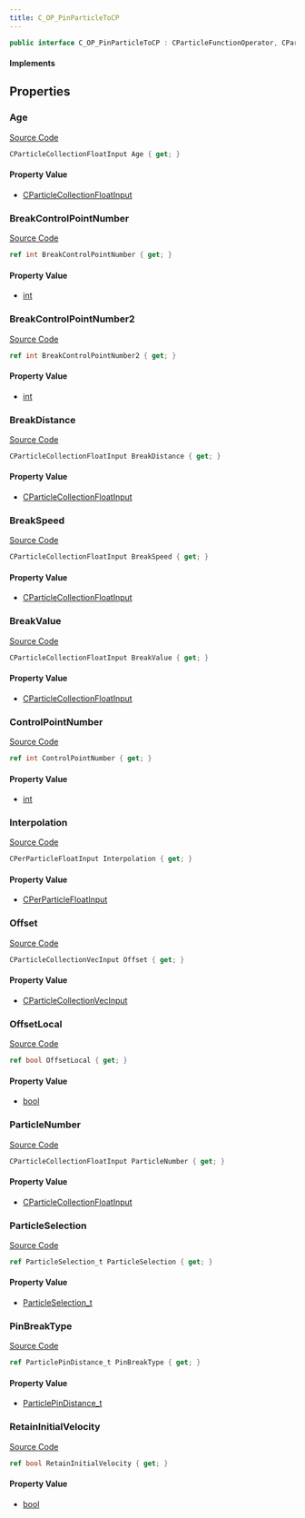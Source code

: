 ```yaml
---
title: C_OP_PinParticleToCP
---
```


```csharp
public interface C_OP_PinParticleToCP : CParticleFunctionOperator, CParticleFunction, ISchemaClass<CParticleFunction>, ISchemaClass<CParticleFunctionOperator>, ISchemaClass<C_OP_PinParticleToCP>, ISchemaField, ISchemaClass, INativeHandle
```

#### Implements

## Properties

### Age

[Source Code](https://github.com/swiftly-solution/swiftlys2/blob/main/managed/src/SwiftlyS2.Generated/Schemas/Interfaces/C_OP_PinParticleToCP.cs#L33)

```csharp
CParticleCollectionFloatInput Age { get; }
```

#### Property Value

- [CParticleCollectionFloatInput](/docs/api/shared/schemadefinitions/cparticlecollectionfloatinput)

### BreakControlPointNumber

[Source Code](https://github.com/swiftly-solution/swiftlys2/blob/main/managed/src/SwiftlyS2.Generated/Schemas/Interfaces/C_OP_PinParticleToCP.cs#L35)

```csharp
ref int BreakControlPointNumber { get; }
```

#### Property Value

- [int](https://learn.microsoft.com/dotnet/api/system.int32)

### BreakControlPointNumber2

[Source Code](https://github.com/swiftly-solution/swiftlys2/blob/main/managed/src/SwiftlyS2.Generated/Schemas/Interfaces/C_OP_PinParticleToCP.cs#L37)

```csharp
ref int BreakControlPointNumber2 { get; }
```

#### Property Value

- [int](https://learn.microsoft.com/dotnet/api/system.int32)

### BreakDistance

[Source Code](https://github.com/swiftly-solution/swiftlys2/blob/main/managed/src/SwiftlyS2.Generated/Schemas/Interfaces/C_OP_PinParticleToCP.cs#L29)

```csharp
CParticleCollectionFloatInput BreakDistance { get; }
```

#### Property Value

- [CParticleCollectionFloatInput](/docs/api/shared/schemadefinitions/cparticlecollectionfloatinput)

### BreakSpeed

[Source Code](https://github.com/swiftly-solution/swiftlys2/blob/main/managed/src/SwiftlyS2.Generated/Schemas/Interfaces/C_OP_PinParticleToCP.cs#L31)

```csharp
CParticleCollectionFloatInput BreakSpeed { get; }
```

#### Property Value

- [CParticleCollectionFloatInput](/docs/api/shared/schemadefinitions/cparticlecollectionfloatinput)

### BreakValue

[Source Code](https://github.com/swiftly-solution/swiftlys2/blob/main/managed/src/SwiftlyS2.Generated/Schemas/Interfaces/C_OP_PinParticleToCP.cs#L39)

```csharp
CParticleCollectionFloatInput BreakValue { get; }
```

#### Property Value

- [CParticleCollectionFloatInput](/docs/api/shared/schemadefinitions/cparticlecollectionfloatinput)

### ControlPointNumber

[Source Code](https://github.com/swiftly-solution/swiftlys2/blob/main/managed/src/SwiftlyS2.Generated/Schemas/Interfaces/C_OP_PinParticleToCP.cs#L17)

```csharp
ref int ControlPointNumber { get; }
```

#### Property Value

- [int](https://learn.microsoft.com/dotnet/api/system.int32)

### Interpolation

[Source Code](https://github.com/swiftly-solution/swiftlys2/blob/main/managed/src/SwiftlyS2.Generated/Schemas/Interfaces/C_OP_PinParticleToCP.cs#L41)

```csharp
CPerParticleFloatInput Interpolation { get; }
```

#### Property Value

- [CPerParticleFloatInput](/docs/api/shared/schemadefinitions/cperparticlefloatinput)

### Offset

[Source Code](https://github.com/swiftly-solution/swiftlys2/blob/main/managed/src/SwiftlyS2.Generated/Schemas/Interfaces/C_OP_PinParticleToCP.cs#L19)

```csharp
CParticleCollectionVecInput Offset { get; }
```

#### Property Value

- [CParticleCollectionVecInput](/docs/api/shared/schemadefinitions/cparticlecollectionvecinput)

### OffsetLocal

[Source Code](https://github.com/swiftly-solution/swiftlys2/blob/main/managed/src/SwiftlyS2.Generated/Schemas/Interfaces/C_OP_PinParticleToCP.cs#L21)

```csharp
ref bool OffsetLocal { get; }
```

#### Property Value

- [bool](https://learn.microsoft.com/dotnet/api/system.boolean)

### ParticleNumber

[Source Code](https://github.com/swiftly-solution/swiftlys2/blob/main/managed/src/SwiftlyS2.Generated/Schemas/Interfaces/C_OP_PinParticleToCP.cs#L25)

```csharp
CParticleCollectionFloatInput ParticleNumber { get; }
```

#### Property Value

- [CParticleCollectionFloatInput](/docs/api/shared/schemadefinitions/cparticlecollectionfloatinput)

### ParticleSelection

[Source Code](https://github.com/swiftly-solution/swiftlys2/blob/main/managed/src/SwiftlyS2.Generated/Schemas/Interfaces/C_OP_PinParticleToCP.cs#L23)

```csharp
ref ParticleSelection_t ParticleSelection { get; }
```

#### Property Value

- [ParticleSelection_t](/docs/api/shared/schemadefinitions/particleselection_t)

### PinBreakType

[Source Code](https://github.com/swiftly-solution/swiftlys2/blob/main/managed/src/SwiftlyS2.Generated/Schemas/Interfaces/C_OP_PinParticleToCP.cs#L27)

```csharp
ref ParticlePinDistance_t PinBreakType { get; }
```

#### Property Value

- [ParticlePinDistance_t](/docs/api/shared/schemadefinitions/particlepindistance_t)

### RetainInitialVelocity

[Source Code](https://github.com/swiftly-solution/swiftlys2/blob/main/managed/src/SwiftlyS2.Generated/Schemas/Interfaces/C_OP_PinParticleToCP.cs#L43)

```csharp
ref bool RetainInitialVelocity { get; }
```

#### Property Value

- [bool](https://learn.microsoft.com/dotnet/api/system.boolean)

